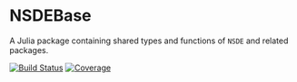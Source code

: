 # NSDEBase

A Julia package containing shared types and functions of `NSDE` and related packages.

[![Build Status](https://github.com/antonuccig/NSDEBase.jl/workflows/CI/badge.svg)](https://github.com/antonuccig/NSDEBase.jl/actions)
[![Coverage](https://codecov.io/gh/antonuccig/NSDEBase.jl/branch/master/graph/badge.svg)](https://codecov.io/gh/antonuccig/NSDEBase.jl)
